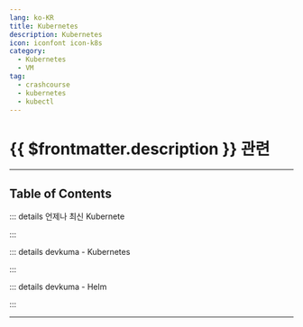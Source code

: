 ```yaml
---
lang: ko-KR
title: Kubernetes
description: Kubernetes
icon: iconfont icon-k8s
category:
  - Kubernetes
  - VM
tag: 
  - crashcourse
  - kubernetes
  - kubectl
---
```


# {{ $frontmatter.description }} 관련


<ShieldsGroup logos="youtube,kubernetes"/>

---

## Table of Contents

::: details 언제나 최신 Kubernete

<ToCLocal basePath="/k8s/always-up-to-date-kubernetes" />

:::

::: details devkuma - Kubernetes

<ToCLocal basePath="/k8s/devkuma/" />

:::

::: details devkuma - Helm

<ToCLocal basePath="/k8s/devkuma-helm/" />

:::

---
